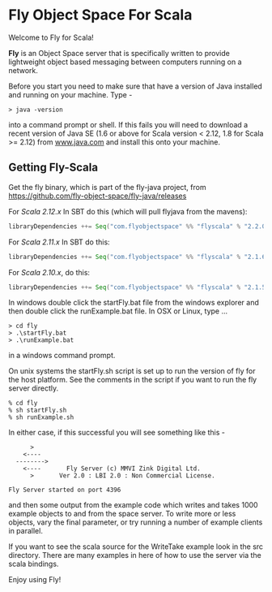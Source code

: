 # Fly Object Space For Scala


Welcome to Fly for Scala!

**Fly** is an Object Space server that is specifically written to provide
lightweight object based messaging between computers running on a network.

Before you start you need to make sure that have a version of Java installed
and running on your machine. Type -

```
> java -version
```

into a command prompt or shell. If this fails you will need to download a
recent version of Java SE (1.6 or above for Scala version < 2.12, 1.8 for Scala >= 2.12)
from www.java.com and install this onto your machine.


Getting Fly-Scala
---------------

Get the fly binary, which is part of the fly-java project, from https://github.com/fly-object-space/fly-java/releases

For _Scala 2.12.x_ In SBT do this (which will pull flyjava from the mavens):

```scala
libraryDependencies ++= Seq("com.flyobjectspace" %% "flyscala" % "2.2.0-SNAPSHOT")
```

For _Scala 2.11.x_ In SBT do this:

```scala
libraryDependencies ++= Seq("com.flyobjectspace" %% "flyscala" % "2.1.6")
```

For _Scala 2.10.x_, do this:

```scala
libraryDependencies ++= Seq("com.flyobjectspace" %% "flyscala" % "2.1.5")
```

In windows double click the startFly.bat file from the windows explorer and
then double click the runExample.bat file. In OSX or Linux, type ...

```
> cd fly
> .\startFly.bat
> .\runExample.bat
```

in a windows command prompt.

On unix systems the startFly.sh script is set up to run the version of
fly for the host platform. See the comments in the script if you want to
run the fly server directly.

```
% cd fly
% sh startFly.sh
% sh runExample.sh
```

In either case, if this successful you will see something like this -

```
      >      
    <----    
  -------->  
    <----       Fly Server (c) MMVI Zink Digital Ltd.
      >       Ver 2.0 : LBI 2.0 : Non Commercial License.

Fly Server started on port 4396
```

and then some output from the example code which writes and takes 1000 example
objects to and from the space server. To write more or less objects, vary the
final parameter, or try running a number of example clients in parallel.

If you want to see the scala source for the WriteTake example look in the src
directory. There are many examples in here of how to use the server via the
scala bindings.

Enjoy using Fly!
